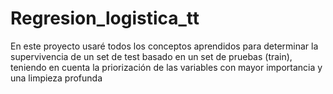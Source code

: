 # Regresion_logistica_tt
En este proyecto usaré todos los conceptos aprendidos para determinar la supervivencia de un set de test basado en un set de pruebas (train), teniendo en cuenta la priorización de las variables con mayor importancia y una limpieza profunda
